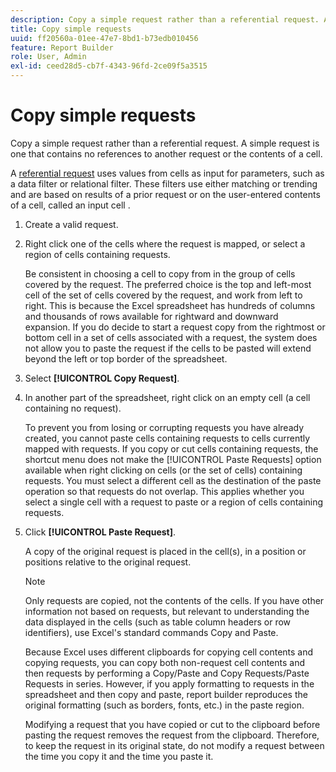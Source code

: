 ```yaml
---
description: Copy a simple request rather than a referential request. A simple request is one that contains no references to another request or the contents of a cell.
title: Copy simple requests
uuid: ff20560a-01ee-47e7-8bd1-b73edb010456
feature: Report Builder
role: User, Admin
exl-id: ceed28d5-cb7f-4343-96fd-2ce09f5a3515
---
```

# Copy simple requests

Copy a simple request rather than a referential request. A simple request is one that contains no references to another request or the contents of a cell.

 A [referential request](/help/analyze/report-builder/manage-requests/c-copy-requests/t-copy-referential-requests.md) uses values from cells as input for parameters, such as a data filter or relational filter. These filters use either matching or trending and are based on results of a prior request or on the user-entered contents of a cell, called an input cell .
1. Create a valid request.
1. Right click one of the cells where the request is mapped, or select a region of cells containing requests.

   Be consistent in choosing a cell to copy from in the group of cells covered by the request. The preferred choice is the top and left-most cell of the set of cells covered by the request, and work from left to right. This is because the Excel spreadsheet has hundreds of columns and thousands of rows available for rightward and downward expansion. If you do decide to start a request copy from the rightmost or bottom cell in a set of cells associated with a request, the system does not allow you to paste the request if the cells to be pasted will extend beyond the left or top border of the spreadsheet.
1. Select **[!UICONTROL Copy Request]**.
1. In another part of the spreadsheet, right click on an empty cell (a cell containing no request).

   To prevent you from losing or corrupting requests you have already created, you cannot paste cells containing requests to cells currently mapped with requests. If you copy or cut cells containing requests, the shortcut menu does not make the [!UICONTROL Paste Requests] option available when right clicking on cells (or the set of cells) containing requests. You must select a different cell as the destination of the paste operation so that requests do not overlap. This applies whether you select a single cell with a request to paste or a region of cells containing requests.
1. Click **[!UICONTROL Paste Request]**.

   A copy of the original request is placed in the cell(s), in a position or positions relative to the original request.

   >[!NOTE]
   >
   >Only requests are copied, not the contents of the cells. If you have other information not based on requests, but relevant to understanding the data displayed in the cells (such as table column headers or row identifiers), use Excel's standard commands Copy and Paste.

   Because Excel uses different clipboards for copying cell contents and copying requests, you can copy both non-request cell contents and then requests by performing a Copy/Paste and Copy Requests/Paste Requests in series. However, if you apply formatting to requests in the spreadsheet and then copy and paste, report builder reproduces the original formatting (such as borders, fonts, etc.) in the paste region.

   Modifying a request that you have copied or cut to the clipboard before pasting the request removes the request from the clipboard. Therefore, to keep the request in its original state, do not modify a request between the time you copy it and the time you paste it.
